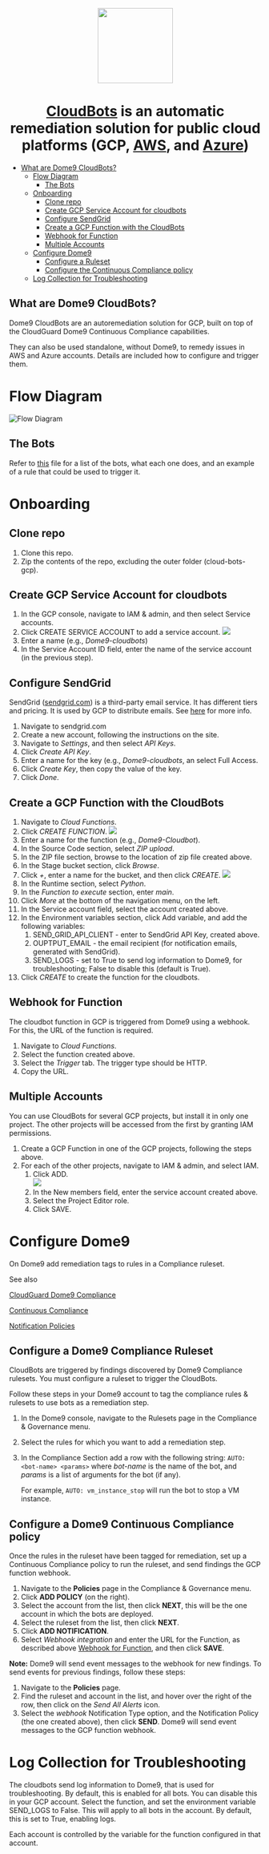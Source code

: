 <p align="center">
    <a href="https://cloudbots.dome9.com">
      <img width="150" src="docs/pictures/cloudbotslogo.svg">
    </a>
</p>

<div align="center">
    <h1><a target="_blank" href="https://cloudbots.dome9.com">CloudBots</a> is an automatic remediation solution for public cloud platforms (GCP, <a href="https://github.com/Dome9/cloud-bots" target="_blank">AWS</a>, and <a href="https://github.com/Dome9/cloud-bots-azure" target="_blank">Azure</a>)</h1>
</div>

- [What are Dome9 CloudBots?](#what-are-dome9-cloudbots)
  - [Flow Diagram](#flow-diagram)
      - [The Bots](#the-bots)
  - [Onboarding](#onboarding)
      - [Clone repo](#clone-repo)
      - [Create GCP Service Account for
        cloudbots](#create-gcp-service-account-for-cloudbots)
      - [Configure SendGrid](#configure-sendgrid)
      - [Create a GCP Function with the
        CloudBots](#create-a-gcp-function-with-the-cloudbots)
      - [Webhook for Function](#webhook-for-function)
      - [Multiple Accounts](#multiple-accounts)
  - [Configure Dome9](#configure-dome9)
      - [Configure a Ruleset](#configure-a-ruleset)
      - [Configure the Continuous Compliance
        policy](#configure-the-continuous-compliance-policy)
  - [Log Collection for
    Troubleshooting](#log-collection-for-troubleshooting)  
	
## What are Dome9 CloudBots?

Dome9 CloudBots are an autoremediation solution for GCP, built on top of the
CloudGuard Dome9 Continuous Compliance capabilities.

They can also be used standalone, without Dome9, to remedy issues in AWS
and Azure accounts. Details are included how to configure and trigger them.

# Flow Diagram

![Flow Diagram](docs/pictures/GCP-CloudBots-Flow-Diagram.png)

## The Bots

Refer to [this](dome9CloudBots/bots/bots.md) file for a list of the bots, what each one
does, and an example of a rule that could be used to trigger it.

# Onboarding

## Clone repo

1. Clone this repo.
1. Zip the contents of the repo, excluding the outer folder (cloud-bots-gcp).


## Create GCP Service Account for cloudbots

1. In the GCP console, navigate to IAM & admin, and then select  Service accounts.
1. Click CREATE SERVICE ACCOUNT to add a service account.
![](docs/pictures/Create-Service-Account.png)
3. Enter a name (e.g., *Dome9-cloudbots*)
1. In the Service Account ID field, enter the name of the service account (in the previous step).

## Configure SendGrid

SendGrid ([sendgrid.com](sendgrid.com)) is a third-party email service. It has different tiers and pricing. It is used by GCP to distribute emails. See [here](https://cloud.google.com/compute/docs/tutorials/sending-mail/using-sendgrid) for more info.

1. Navigate to sendgrid.com
1. Create a new account, following the instructions on the site.
1. Navigate to *Settings*, and then select *API Keys*.
1. Click *Create API Key*.
1. Enter a name for the key (e.g., *Dome9-cloudbots*, an select Full Access.
1. Click *Create Key*, then copy the value of the key.
1. Click *Done*.

## Create a GCP Function with the CloudBots

1. Navigate to *Cloud Functions*.
1. Click *CREATE FUNCTION*.
![](docs/pictures/Create-Function.png)
3. Enter a name for the function (e.g., *Dome9-Cloudbot*).
1. In the Source Code section, select *ZIP upload*.
1. In the ZIP file section, browse to the location of zip file created above.
1. In the Stage bucket section, click *Browse*.
1. Click *+*, enter a name for the bucket, and then click *CREATE*.
![](docs/pictures/Stage-bucket-new.png)
8. In the Runtime section, select *Python*.
1. In the *Function to execute* section, enter *main*.
1. Click *More* at the bottom of the navigation menu, on the left.
1. In the Service account field, select the account created above.
1. In the Environment variables section, click Add variable, and add the following variables:
   1. SEND_GRID_API_CLIENT - enter to SendGrid API Key, created above.
   1. OUPTPUT_EMAIL - the email recipient (for notification emails, generated with SendGrid).
   1. SEND_LOGS  - set to True to send log information to Dome9, for troubleshooting; False to disable this (default is True).
1. Click *CREATE* to create the function for the cloudbots.

## Webhook for Function

The cloudbot function in GCP is triggered from Dome9 using a webhook. For this, the URL of the function is required.

1. Navigate to *Cloud Functions*.
1. Select the function created above.
1. Select the *Trigger* tab. The trigger type should be HTTP.
1. Copy the URL.

## Multiple Accounts

You can use CloudBots for several GCP projects, but install it in only one project. The other projects will be accessed from the first by granting IAM permissions.

1. Create a GCP Function in one of the GCP projects, following the steps above.
1. For each of the other projects, navigate to IAM & admin, and select IAM.
   1. Click ADD.   
   ![](docs/pictures/IAM-Add-members.png)
   2. In the New members field, enter the service account created above.
   1. Select the Project Editor role.
   1. Click SAVE.


# Configure Dome9 

On Dome9 add remediation tags to rules in a Compliance ruleset.

See also

[CloudGuard Dome9 Compliance](https://sc1.checkpoint.com/documents/CloudGuard_Dome9/Documentation/Compliance-and-Governance/Compliance-and-Governance.html) 

[Continuous Compliance](https://sc1.checkpoint.com/documents/CloudGuard_Dome9/Documentation/Compliance-and-Governance/ContinuousCompliance.html)

[Notification Policies](https://sc1.checkpoint.com/documents/CloudGuard_Dome9/Documentation/Alerts-Notifications/NotPolicy.html)

## Configure a Dome9 Compliance Ruleset

CloudBots are triggered by findings discovered by Dome9 Compliance rulesets. You must configure a ruleset to trigger the CloudBots.

Follow these steps in your Dome9 account to tag the compliance rules &
rulesets to use bots as a remediation step.

1.  In the Dome9 console, navigate to the Rulesets page in the
    Compliance & Governance menu.

2.  Select the rules for which you want to add a remediation step.

3.  In the Compliance Section add a row with the following string:
    `AUTO: <bot-name> <params>` where *bot-name* is the name of the bot,
    and *params* is a list of arguments for the bot (if any).
    
    For example, `AUTO: vm_instance_stop` will run the bot to stop a
    VM instance.

## Configure a Dome9 Continuous Compliance policy

Once the rules in the ruleset have been tagged for remediation, set up a
Continuous Compliance policy to run the ruleset, and send findings the GCP function webhook.

1.  Navigate to the **Policies** page in the Compliance & Governance
    menu.
2.  Click **ADD POLICY** (on the right).
3.  Select the account from the list, then click **NEXT**, this will be the one account in which the bots are deployed.
4.  Select the ruleset from the list, then click **NEXT**.
5.  Click **ADD NOTIFICATION**.
6.  Select *Webhook integration* and enter the URL for the Function, as described above  [Webhook for Function](#webhook-for-function), and then click **SAVE**.

**Note:** Dome9 will send event messages to the webhook for new findings. To
send events for previous findings, follow these steps:

1.  Navigate to the **Policies** page.
2.  Find the ruleset and account in the list, and hover over the right
    of the row, then click on the *Send All Alerts* icon.
3.  Select the *webhook* Notification Type option, and the Notification
    Policy (the one created above), then click **SEND**. Dome9 will send
    event messages to the GCP function webhook.

# Log Collection for Troubleshooting

The cloudbots send log information to Dome9, that is used for troubleshooting. By default, this is enabled for all bots. You can disable this in your GCP account. Select the  function, and set the environment variable SEND_LOGS to False. This will apply to all bots in the account. By default, this is set to True, enabling logs.

Each account is controlled by the variable for the function configured in that account.



